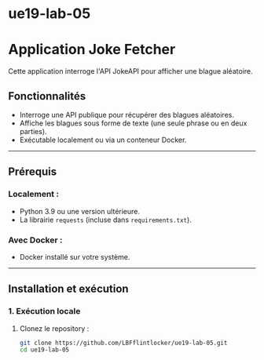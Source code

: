 # ue19-lab-05
# Application Joke Fetcher

Cette application interroge l'API JokeAPI pour afficher une blague aléatoire.

## Fonctionnalités
- Interroge une API publique pour récupérer des blagues aléatoires.
- Affiche les blagues sous forme de texte (une seule phrase ou en deux parties).
- Exécutable localement ou via un conteneur Docker.

---

## Prérequis

### Localement :
- Python 3.9 ou une version ultérieure.
- La librairie `requests` (incluse dans `requirements.txt`).

### Avec Docker :
- Docker installé sur votre système.

---

## Installation et exécution

### 1. **Exécution locale**

1. Clonez le repository :
   ```bash
   git clone https://github.com/LBFflintlocker/ue19-lab-05.git
   cd ue19-lab-05
